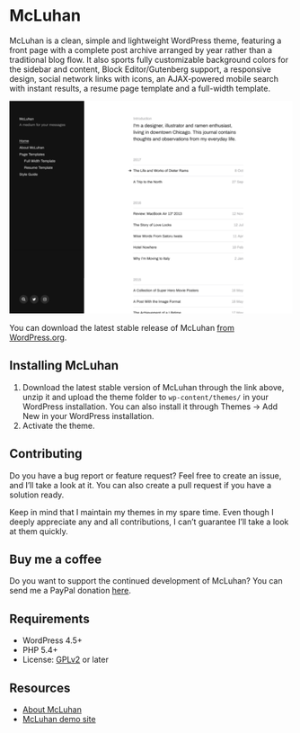 # McLuhan

McLuhan is a clean, simple and lightweight WordPress theme, featuring a front page with a complete post archive arranged by year rather than a traditional blog flow. It also sports fully customizable background colors for the sidebar and content, Block Editor/Gutenberg support, a responsive design, social network links with icons, an AJAX-powered mobile search with instant results, a resume page template and a full-width template.

![McLuhan](https://github.com/andersnoren/mcluhan/blob/main/screenshot.png)

You can download the latest stable release of McLuhan [from WordPress.org](https://wordpress.org/themes/mcluhan/).

## Installing McLuhan
1. Download the latest stable version of McLuhan through the link above, unzip it and upload the theme folder to `wp-content/themes/` in your WordPress installation. You can also install it through Themes → Add New in your WordPress installation.
2. Activate the theme.

## Contributing
Do you have a bug report or feature request? Feel free to create an issue, and I’ll take a look at it. You can also create a pull request if you have a solution ready. 

Keep in mind that I maintain my themes in my spare time. Even though I deeply appreciate any and all contributions, I can’t guarantee I’ll take a look at them quickly.

## Buy me a coffee
Do you want to support the continued development of McLuhan? You can send me a PayPal donation [here](https://www.paypal.com/cgi-bin/webscr?cmd=_donations&business=anders%40andersnoren%2ese&lc=US&item_name=Free%20WordPress%20Themes%20from%20Anders%20Noren&currency_code=USD&bn=PP%2dDonationsBF%3abtn_donateCC_LG%2egif%3aNonHosted).

## Requirements
- WordPress 4.5+
- PHP 5.4+
- License: [GPLv2](https://www.gnu.org/licenses/gpl-2.0.html) or later

## Resources
- [About McLuhan](https://andersnoren.se/teman/mcluhan-wordpress-theme/)
- [McLuhan demo site](https://andersnoren.se/themes/mcluhan/)